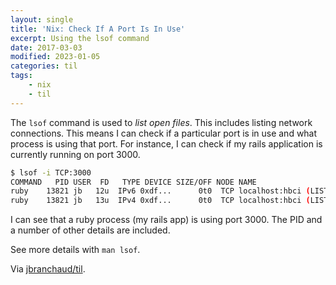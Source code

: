 ```yaml
---
layout: single
title: 'Nix: Check If A Port Is In Use'
excerpt: Using the lsof command
date: 2017-03-03
modified: 2023-01-05
categories: til
tags:
    - nix
    - til
---
```


The `lsof` command is used to _list open files_. This includes listing
network connections. This means I can check if a particular port is in use
and what process is using that port. For instance, I can check if my rails
application is currently running on port 3000.

```bash
$ lsof -i TCP:3000
COMMAND   PID USER  FD   TYPE DEVICE SIZE/OFF NODE NAME
ruby    13821 jb   12u  IPv6 0xdf...      0t0  TCP localhost:hbci (LISTEN)
ruby    13821 jb   13u  IPv4 0xdf...      0t0  TCP localhost:hbci (LISTEN)
```

I can see that a ruby process (my rails app) is using port 3000. The PID
and a number of other details are included.

See more details with `man lsof`.

Via [jbranchaud/til](https://github.com/jbranchaud/til).

